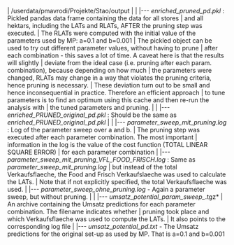 | /userdata/pmavrodi/Projekte/Stao/output
|
|
|--- *enriched_pruned_pd.pkl* : Pickled pandas data frame containing the data for all stores
|       and all hektars, including the LATs and RLATs, AFTER the pruning step was executed.
|       The RLATs were computed with the initial value of the parameters used by MP: a=0.1 and b=0.001
|       The pickled object can be used to try out different parameter values, without having to prune
|       after each combination - this saves a lot of time. A caveat here is that the results will slightly
|       deviate from the ideal case (i.e. pruning after each param. combination), because depending on how much
|       the parameters were changed, RLATs may change in a way that violates the pruning criteria, hence pruning is necessary.
|       These deviation turn out to be small and hence inconsequential in practice. Therefore an efficient approach
|       to tune parameters is to find an optimum using this cache and then re-run the analysis with
|       the tuned parameters and pruning.
|
|
|--- *enriched_PRUNED_original_pd.pkl* : Should be the same as *enriched_PRUNED_original_pd.pkl*
|
|
|--- *parameter_sweep_mit_pruning.log* : Log of the parameter sweep over a and b.
|     The pruning step was executed after each parameter combination. The most important
|     information in the log is the value of the cost function (TOTAL LINEAR SQUARE ERROR)
|     for each parameter combination
|
|--- *parameter_sweep_mit_pruning_VFL_FOOD_FRISCH.log* : Same as *parameter_sweep_mit_pruning.log*
|     but instead of the total Verkaufsflaeche, the Food and Frisch Verkaufslaeche was used to calculate the LATs.
|      Note that if not explicitly specified, the total Verkaufsflaeche was used.
|
|--- *parameter_sweep_ohne_pruning.log* - Again a parameter sweep, but without pruning.
|
|
|--- *umsatz_potential_param_sweep_*.tgz*
|     An archive containing the Umsatz predictions for each parameter combination. The filename indicates whether
|     pruning took place and which Verkaufsflaeche was used to compute the LATs.
|     It also points to the corresponding log file
|
|--- *umsatz_potential_pd.txt* - The Umsatz predictions for the original set-up as used by MP. That is a=0.1 and b=0.001



